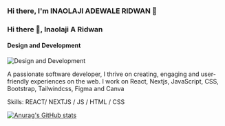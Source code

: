 ### Hi there, I'm INAOLAJI ADEWALE RIDWAN 👋

### Hi there 👋, Inaolaji A Ridwan
#### Design and Development
![Design and Development](https://scontent.flos1-1.fna.fbcdn.net/v/t39.30808-6/428421138_7235948163154166_1599227738417847942_n.jpg?_nc_cat=103&ccb=1-7&_nc_sid=5f2048&_nc_eui2=AeHlt2YFXOEwZe3DlqRgzTyxq5-gMmezzMOrn6AyZ7PMwzYGFPg0xxlabosdOpHK0vagxOZF-Ih2kEXH7K2yHZIb&_nc_ohc=bgpGpQktw1cQ7kNvgE1b_lc&_nc_zt=23&_nc_ht=scontent.flos1-1.fna&oh=00_AYD5gs6M5NZ1NyYlLcp_6oRcrhACr6SqUGf1AlIbiImQVw&oe=6644F89C)

A passionate software developer, I thrive on creating, engaging and user-friendly experiences on the web. I work on React, Nextjs, JavaScript, CSS, Bootstrap, Tailwindcss, Figma and Canva

Skills: REACT/ NEXTJS / JS / HTML / CSS












[![Anurag's GitHub stats](https://github-readme-stats.vercel.app/api?username=InaolajiRidwan)](https://github.com/anuraghazra/github-readme-stats)


